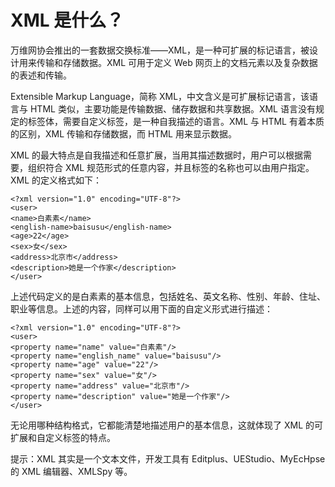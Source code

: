 # XML 是什么？

万维网协会推出的一套数据交换标准——XML，是一种可扩展的标记语言，被设计用来传输和存储数据。XML 可用于定义 Web 网页上的文档元素以及复杂数据的表述和传输。

Extensible Markup Language，简称 XML，中文含义是可扩展标记语言，该语言与 HTML 类似，主要功能是传输数据、储存数据和共享数据。XML 语言没有规定的标签体，需要自定义标签，是一种自我描述的语言。XML 与 HTML 有着本质的区别，XML 传输和存储数据，而 HTML 用来显示数据。

XML 的最大特点是自我描述和任意扩展，当用其描述数据时，用户可以根据需要，组织符合 XML 规范形式的任意内容，并且标签的名称也可以由用户指定。XML 的定义格式如下：

```
<?xml version="1.0" encoding="UTF-8"?>
<user>
<name>白素素</name>
<english-name>baisusu</english-name>
<age>22</age>
<sex>女</sex>
<address>北京市</address>
<description>她是一个作家</description>
</user>
```

上述代码定义的是白素素的基本信息，包括姓名、英文名称、性别、年龄、住址、职业等信息。上述的内容，同样可以用下面的自定义形式进行描述：

```
<?xml version="1.0" encoding="UTF-8"?>
<user>
<property name="name" value="白素素"/>
<property name="english_name" value="baisusu"/>
<property name="age" value="22"/>
<property name="sex" value="女"/>
<property name="address" value="北京市"/>
<property name="description" value="她是一个作家"/>
</user>
```

无论用哪种结构格式，它都能清楚地描述用户的基本信息，这就体现了 XML 的可扩展和自定义标签的特点。

提示：XML 其实是一个文本文件，开发工具有 Editplus、UEStudio、MyEcHpse 的 XML 编辑器、XMLSpy 等。
